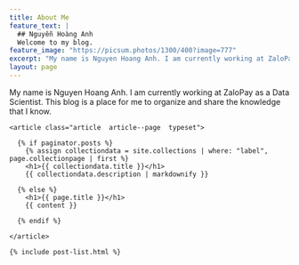 ```yaml
---
title: About Me
feature_text: |
  ## Nguyễn Hoàng Anh 
  Welcome to my blog.
feature_image: "https://picsum.photos/1300/400?image=777"
excerpt: "My name is Nguyen Hoang Anh. I am currently working at ZaloPay as a Data Scientist. This blog is a place for me to organize and share the knowledge that I know."
layout: page
---
```

My name is Nguyen Hoang Anh. I am currently working at ZaloPay as a Data Scientist. This blog is a place for me to organize and share the knowledge that I know.
 <div class="content">

    <article class="article  article--page  typeset">

      {% if paginator.posts %}
        {% assign collectiondata = site.collections | where: "label", page.collectionpage | first %}
        <h1>{{ collectiondata.title }}</h1>
        {{ collectiondata.description | markdownify }}

      {% else %}
        <h1>{{ page.title }}</h1>
        {{ content }}
        
      {% endif %}

    </article>

    {% include post-list.html %}

  </div>